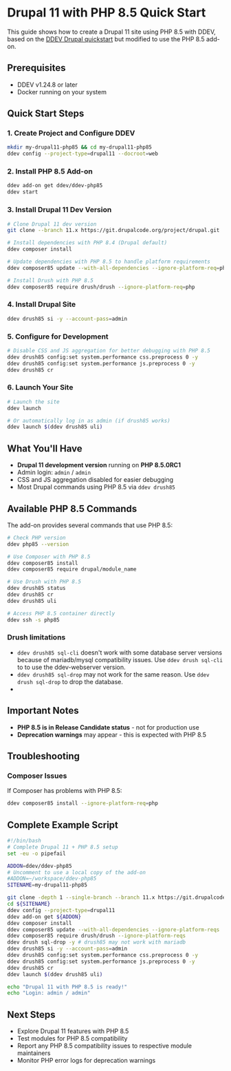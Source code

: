 # Drupal 11 with PHP 8.5 Quick Start

This guide shows how to create a Drupal 11 site using PHP 8.5 with DDEV, based on the [DDEV Drupal quickstart](https://docs.ddev.com/en/stable/users/quickstart/#drupal) but modified to use the PHP 8.5 add-on.

## Prerequisites

- DDEV v1.24.8 or later
- Docker running on your system

## Quick Start Steps

### 1. Create Project and Configure DDEV

```bash
mkdir my-drupal11-php85 && cd my-drupal11-php85
ddev config --project-type=drupal11 --docroot=web
```

### 2. Install PHP 8.5 Add-on

```bash
ddev add-on get ddev/ddev-php85
ddev start
```

### 3. Install Drupal 11 Dev Version

```bash
# Clone Drupal 11 dev version
git clone --branch 11.x https://git.drupalcode.org/project/drupal.git .

# Install dependencies with PHP 8.4 (Drupal default)
ddev composer install

# Update dependencies with PHP 8.5 to handle platform requirements
ddev composer85 update --with-all-dependencies --ignore-platform-req=php

# Install Drush with PHP 8.5
ddev composer85 require drush/drush --ignore-platform-req=php
```

### 4. Install Drupal Site

```bash
ddev drush85 si -y --account-pass=admin
```

### 5. Configure for Development

```bash
# Disable CSS and JS aggregation for better debugging with PHP 8.5
ddev drush85 config:set system.performance css.preprocess 0 -y
ddev drush85 config:set system.performance js.preprocess 0 -y
ddev drush85 cr
```

### 6. Launch Your Site

```bash
# Launch the site
ddev launch

# Or automatically log in as admin (if drush85 works)
ddev launch $(ddev drush85 uli)
```

## What You'll Have

- **Drupal 11 development version** running on **PHP 8.5.0RC1**
- Admin login: `admin` / `admin`
- CSS and JS aggregation disabled for easier debugging
- Most Drupal commands using PHP 8.5 via `ddev drush85`

## Available PHP 8.5 Commands

The add-on provides several commands that use PHP 8.5:

```bash
# Check PHP version
ddev php85 --version

# Use Composer with PHP 8.5
ddev composer85 install
ddev composer85 require drupal/module_name

# Use Drush with PHP 8.5
ddev drush85 status
ddev drush85 cr
ddev drush85 uli

# Access PHP 8.5 container directly
ddev ssh -s php85
```

### Drush limitations

* `ddev drush85 sql-cli` doesn't work with some database server versions because of mariadb/mysql compatibility issues. Use `ddev drush sql-cli` to to use the ddev-webserver version.
* `ddev drush85 sql-drop` may not work for the same reason. Use `ddev drush sql-drop` to drop the database.
* 

## Important Notes

- **PHP 8.5 is in Release Candidate status** - not for production use
- **Deprecation warnings** may appear - this is expected with PHP 8.5

## Troubleshooting

### Composer Issues
If Composer has problems with PHP 8.5:
```bash
ddev composer85 install --ignore-platform-req=php
```

## Complete Example Script

```bash
#!/bin/bash
# Complete Drupal 11 + PHP 8.5 setup
set -eu -o pipefail

ADDON=ddev/ddev-php85
# Uncomment to use a local copy of the add-on
#ADDON=~/workspace/ddev-php85
SITENAME=my-drupal11-php85

git clone -depth 1 --single-branch --branch 11.x https://git.drupalcode.org/project/drupal.git ${SITENAME}
cd ${SITENAME}
ddev config --project-type=drupal11
ddev add-on get ${ADDON}
ddev composer install
ddev composer85 update --with-all-dependencies --ignore-platform-reqs
ddev composer85 require drush/drush --ignore-platform-reqs
ddev drush sql-drop -y # drush85 may not work with mariadb
ddev drush85 si -y --account-pass=admin
ddev drush85 config:set system.performance css.preprocess 0 -y
ddev drush85 config:set system.performance js.preprocess 0 -y
ddev drush85 cr
ddev launch $(ddev drush85 uli)

echo "Drupal 11 with PHP 8.5 is ready!"
echo "Login: admin / admin"
```

## Next Steps

- Explore Drupal 11 features with PHP 8.5
- Test modules for PHP 8.5 compatibility
- Report any PHP 8.5 compatibility issues to respective module maintainers
- Monitor PHP error logs for deprecation warnings